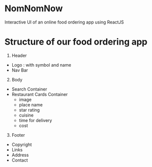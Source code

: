 # NomNomNow
Interactive UI of an online food ordering app using ReactJS

# Structure of our food ordering app

1. Header
  - Logo : with symbol and name
  - Nav Bar

2. Body
  - Search Container
  - Restaurant Cards Container
     - image
     - place name
     - star rating
     - cuisine
     - time for delivery
     - cost

3. Footer
  - Copyright
  - Links
  - Address
  - Contact
